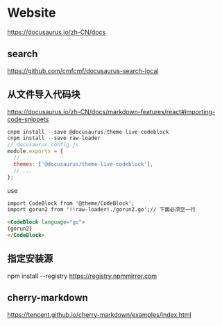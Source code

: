 # Website

<https://docusaurus.io/zh-CN/docs>

## search

<https://github.com/cmfcmf/docusaurus-search-local>

## 从文件导入代码块

<https://docusaurus.io/zh-CN/docs/markdown-features/react#importing-code-snippets>

```js
cnpm install --save @docusaurus/theme-live-codeblock
cnpm install --save raw-loader
// docusaurus.config.js
module.exports = {
  // ...
  themes: ['@docusaurus/theme-live-codeblock'],
  // ...
};
```

use

```md
import CodeBlock from '@theme/CodeBlock';
import gorun2 from '!!raw-loader!./gorun2.go';// 下面必须空一行

<CodeBlock language="go">
{gorun2}
</CodeBlock>
```

## 指定安装源

npm install --registry <https://registry.npmmirror.com>

## cherry-markdown

<https://tencent.github.io/cherry-markdown/examples/index.html>
